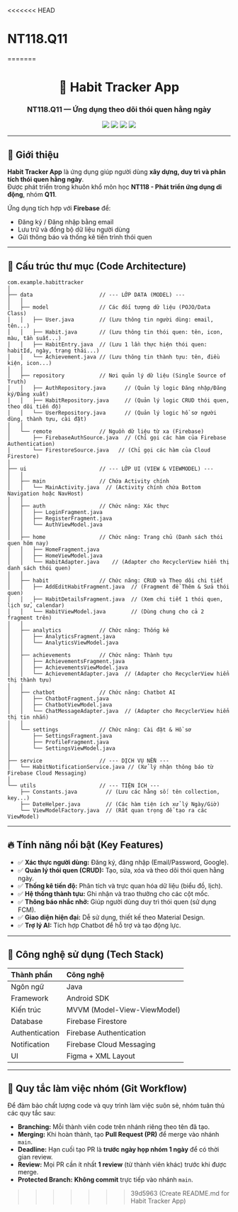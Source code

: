 <<<<<<< HEAD
# NT118.Q11
=======
<h1 align="center">🌱 Habit Tracker App</h1>
<h3 align="center">NT118.Q11 — Ứng dụng theo dõi thói quen hằng ngày</h3>

<p align="center">
  <img src="https://img.shields.io/badge/Android%20Studio-Java-green?style=flat-square">
  <img src="https://img.shields.io/badge/Firebase-Cloud%20Firestore-orange?style=flat-square">
  <img src="https://img.shields.io/badge/MVVM-Architecture-blue?style=flat-square">
  <img src="https://img.shields.io/badge/Version-1.0.0-lightgrey?style=flat-square">
</p>

---

## 🧭 Giới thiệu

**Habit Tracker App** là ứng dụng giúp người dùng **xây dựng, duy trì và phân tích thói quen hằng ngày**.  
Được phát triển trong khuôn khổ môn học **NT118 - Phát triển ứng dụng di động**, nhóm **Q11**.

Ứng dụng tích hợp với **Firebase** để:
- Đăng ký / Đăng nhập bằng email
- Lưu trữ và đồng bộ dữ liệu người dùng
- Gửi thông báo và thống kê tiến trình thói quen

---

## 🧱 Cấu trúc thư mục (Code Architecture)

```plaintext
com.example.habittracker
│
├── data                     // --- LỚP DATA (MODEL) ---
│   │
│   ├── model                // Các đối tượng dữ liệu (POJO/Data Class)
│   │   ├── User.java        // (Lưu thông tin người dùng: email, tên...)
│   │   ├── Habit.java       // (Lưu thông tin thói quen: tên, icon, màu, tần suất...)
│   │   ├── HabitEntry.java  // (Lưu 1 lần thực hiện thói quen: habitId, ngày, trạng thái...)
│   │   └── Achievement.java // (Lưu thông tin thành tựu: tên, điều kiện, icon...)
│   │
│   ├── repository           // Nơi quản lý dữ liệu (Single Source of Truth)
│   │   ├── AuthRepository.java      // (Quản lý logic Đăng nhập/Đăng ký/Đăng xuất)
│   │   ├── HabitRepository.java     // (Quản lý logic CRUD thói quen, theo dõi tiến độ)
│   │   └── UserRepository.java      // (Quản lý logic hồ sơ người dùng, thành tựu, cài đặt)
│   │
│   └── remote               // Nguồn dữ liệu từ xa (Firebase)
│       ├── FirebaseAuthSource.java  // (Chỉ gọi các hàm của Firebase Authentication)
│       └── FirestoreSource.java   // (Chỉ gọi các hàm của Cloud Firestore)
│
├── ui                       // --- LỚP UI (VIEW & VIEWMODEL) ---
│   │
│   ├── main                 // Chứa Activity chính
│   │   └── MainActivity.java  // (Activity chính chứa Bottom Navigation hoặc NavHost)
│   │
│   ├── auth                 // Chức năng: Xác thực
│   │   ├── LoginFragment.java
│   │   ├── RegisterFragment.java
│   │   └── AuthViewModel.java
│   │
│   ├── home                 // Chức năng: Trang chủ (Danh sách thói quen hôm nay)
│   │   ├── HomeFragment.java
│   │   ├── HomeViewModel.java
│   │   └── HabitAdapter.java    // (Adapter cho RecyclerView hiển thị danh sách thói quen)
│   │
│   ├── habit                // Chức năng: CRUD và Theo dõi chi tiết
│   │   ├── AddEditHabitFragment.java  // (Fragment để Thêm & Sửa thói quen)
│   │   ├── HabitDetailsFragment.java  // (Xem chi tiết 1 thói quen, lịch sử, calendar)
│   │   └── HabitViewModel.java        // (Dùng chung cho cả 2 fragment trên)
│   │
│   ├── analytics            // Chức năng: Thống kê
│   │   ├── AnalyticsFragment.java
│   │   └── AnalyticsViewModel.java
│   │
│   ├── achievements         // Chức năng: Thành tựu
│   │   ├── AchievementsFragment.java
│   │   ├── AchievementsViewModel.java
│   │   └── AchievementAdapter.java  // (Adapter cho RecyclerView hiển thị thành tựu)
│   │
│   ├── chatbot              // Chức năng: Chatbot AI
│   │   ├── ChatbotFragment.java
│   │   ├── ChatbotViewModel.java
│   │   └── ChatMessageAdapter.java  // (Adapter cho RecyclerView hiển thị tin nhắn)
│   │
│   └── settings             // Chức năng: Cài đặt & Hồ sơ
│       ├── SettingsFragment.java
│       ├── ProfileFragment.java
│       └── SettingsViewModel.java
│
├── service                  // --- DỊCH VỤ NỀN ---
│   └── HabitNotificationService.java // (Xử lý nhận thông báo từ Firebase Cloud Messaging)
│
└── utils                    // --- TIỆN ÍCH ---
    ├── Constants.java         // (Lưu các hằng số: tên collection, key...)
    ├── DateHelper.java        // (Các hàm tiện ích xử lý Ngày/Giờ)
    └── ViewModelFactory.java  // (Rất quan trọng để tạo ra các ViewModel)

```

---

## 🔥 Tính năng nổi bật (Key Features)

* ✅ **Xác thực người dùng:** Đăng ký, đăng nhập (Email/Password, Google).
* ✅ **Quản lý thói quen (CRUD):** Tạo, sửa, xóa và theo dõi thói quen hằng ngày.
* ✅ **Thống kê tiến độ:** Phân tích và trực quan hóa dữ liệu (biểu đồ, lịch).
* ✅ **Hệ thống thành tựu:** Ghi nhận và trao thưởng cho các cột mốc.
* ✅ **Thông báo nhắc nhở:** Giúp người dùng duy trì thói quen (sử dụng FCM).
* ✅ **Giao diện hiện đại:** Dễ sử dụng, thiết kế theo Material Design.
* ✅ **Trợ lý AI:** Tích hợp Chatbot để hỗ trợ và tạo động lực.

---

## 🧠 Công nghệ sử dụng (Tech Stack)

| Thành phần | Công nghệ |
| :--- | :--- |
| Ngôn ngữ | Java |
| Framework | Android SDK |
| Kiến trúc | MVVM (Model-View-ViewModel) |
| Database | Firebase Firestore |
| Authentication | Firebase Authentication |
| Notification | Firebase Cloud Messaging |
| UI | Figma + XML Layout |

---

## 📜 Quy tắc làm việc nhóm (Git Workflow)

Để đảm bảo chất lượng code và quy trình làm việc suôn sẻ, nhóm tuân thủ các quy tắc sau:

* **Branching:** Mỗi thành viên code trên nhánh riêng theo tên đã tạo.
* **Merging:** Khi hoàn thành, tạo **Pull Request (PR)** để merge vào nhánh `main`.
* **Deadline:** Hạn cuối tạo PR là **trước ngày họp nhóm 1 ngày** để có thời gian review.
* **Review:** Mọi PR cần ít nhất **1 review** (từ thành viên khác) trước khi được merge.
* **Protected Branch:** **Không commit** trực tiếp vào nhánh `main`.
>>>>>>> 39d5963 (Create README.md for Habit Tracker App)
